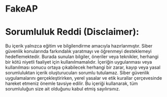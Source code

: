 # FakeAP

# Sorumluluk Reddi (Disclaimer):

Bu içerik yalnızca eğitim ve bilgilendirme amacıyla hazırlanmıştır. Siber güvenlik konularında farkındalık yaratmayı ve öğrenmeyi desteklemeyi hedeflemektedir. Burada sunulan bilgiler, öneriler veya teknikler, herhangi bir kötü niyetli faaliyet için kullanılmamalıdır. İçeriğin uygulanması veya kullanılması sonucu ortaya çıkabilecek herhangi bir zarar, kayıp veya yasal sorumluluktan içerik oluşturucuları sorumlu tutulamaz. Siber güvenlik uygulamalarını gerçekleştirirken, yerel yasalar ve etik kurallar çerçevesinde hareket etmeniz önemle tavsiye edilir. Bu içeriği kullanarak, tüm sorumluluğun size ait olduğunu kabul etmiş sayılırsınız.
